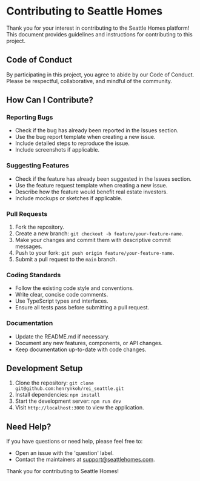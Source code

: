 # Contributing to Seattle Homes

Thank you for your interest in contributing to the Seattle Homes platform! This document provides guidelines and instructions for contributing to this project.

## Code of Conduct

By participating in this project, you agree to abide by our Code of Conduct. Please be respectful, collaborative, and mindful of the community.

## How Can I Contribute?

### Reporting Bugs

- Check if the bug has already been reported in the Issues section.
- Use the bug report template when creating a new issue.
- Include detailed steps to reproduce the issue.
- Include screenshots if applicable.

### Suggesting Features

- Check if the feature has already been suggested in the Issues section.
- Use the feature request template when creating a new issue.
- Describe how the feature would benefit real estate investors.
- Include mockups or sketches if applicable.

### Pull Requests

1. Fork the repository.
2. Create a new branch: `git checkout -b feature/your-feature-name`.
3. Make your changes and commit them with descriptive commit messages.
4. Push to your fork: `git push origin feature/your-feature-name`.
5. Submit a pull request to the `main` branch.

### Coding Standards

- Follow the existing code style and conventions.
- Write clear, concise code comments.
- Use TypeScript types and interfaces.
- Ensure all tests pass before submitting a pull request.

### Documentation

- Update the README.md if necessary.
- Document any new features, components, or API changes.
- Keep documentation up-to-date with code changes.

## Development Setup

1. Clone the repository: `git clone git@github.com:henrynkoh/rei_seattle.git`
2. Install dependencies: `npm install`
3. Start the development server: `npm run dev`
4. Visit `http://localhost:3000` to view the application.

## Need Help?

If you have questions or need help, please feel free to:

- Open an issue with the 'question' label.
- Contact the maintainers at support@seattlehomes.com.

Thank you for contributing to Seattle Homes! 